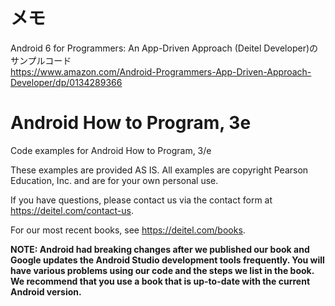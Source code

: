 # メモ
Android 6 for Programmers: An App-Driven Approach (Deitel Developer)のサンプルコード<br>
https://www.amazon.com/Android-Programmers-App-Driven-Approach-Developer/dp/0134289366

# Android How to Program, 3e
Code examples for Android How to Program, 3/e

These examples are provided AS IS. All examples are copyright Pearson Education, Inc. and are for your own personal use. 

If you have questions, please contact us via the contact form at https://deitel.com/contact-us.

For our most recent books, see https://deitel.com/books.

**NOTE: Android had breaking changes after we published our book and Google updates the Android Studio development tools frequently. You will have various problems using our code and the steps we list in the book. We recommend that you use a book that is up-to-date with the current Android version.**
